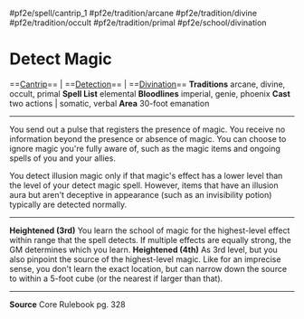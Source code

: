 #pf2e/spell/cantrip_1 #pf2e/tradition/arcane #pf2e/tradition/divine #pf2e/tradition/occult #pf2e/tradition/primal #pf2e/school/divination
# Detect Magic
==[Cantrip](../../../Traits/Cantrip.md)== | ==[Detection](../../../Traits/Detection.md)== | ==[Divination](../../../Traits/Divination.md)==
**Traditions** arcane, divine, occult, primal
**Spell List** elemental
**Bloodlines** imperial, genie, phoenix
**Cast** two actions | somatic, verbal
**Area** 30-foot emanation

---
You send out a pulse that registers the presence of magic. You receive no information beyond the presence or absence of magic. You can choose to ignore magic you're fully aware of, such as the magic items and ongoing spells of you and your allies.

You detect illusion magic only if that magic's effect has a lower level than the level of your detect magic spell. However, items that have an illusion aura but aren't deceptive in appearance (such as an invisibility potion) typically are detected normally.

---
**Heightened (3rd)** You learn the school of magic for the highest-level effect within range that the spell detects. If multiple effects are equally strong, the GM determines which you learn.
**Heightened (4th)** As 3rd level, but you also pinpoint the source of the highest-level magic. Like for an imprecise sense, you don't learn the exact location, but can narrow down the source to within a 5-foot cube (or the nearest if larger than that).

---
**Source** Core Rulebook pg. 328